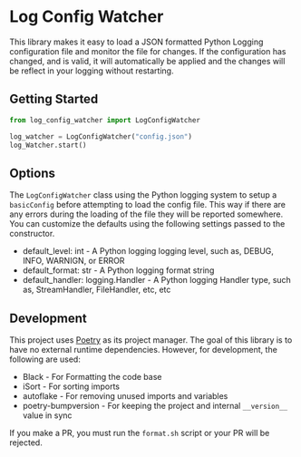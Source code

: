 # Log Config Watcher

This library makes it easy to load a JSON formatted Python Logging configuration file
and monitor the file for changes. If the configuration has changed, and is valid, it will
automatically be applied and the changes will be reflect in your logging without restarting.

## Getting Started

```python
from log_config_watcher import LogConfigWatcher

log_watcher = LogConfigWatcher("config.json")
log_Watcher.start()
```

## Options

The `LogConfigWatcher` class using the Python logging system to setup a `basicConfig` before
attempting to load the config file. This way if there are any errors during the loading of the file
they will be reported somewhere. You can customize the defaults using the following settings passed
to the constructor.

* default_level: int - A Python logging logging level, such as, DEBUG, INFO, WARNIGN, or ERROR
* default_format: str - A Python logging format string
* default_handler: logging.Handler - A Python logging Handler type, such as, StreamHandler, FileHandler, etc, etc

## Development

This project uses [Poetry](https://python-poetry.org/) as its project manager.
The goal of this library is to have no external runtime dependencies.
However, for development, the following are used:

* Black - For Formatting the code base
* iSort - For sorting imports
* autoflake - For removing unused imports and variables
* poetry-bumpversion - For keeping the project and internal `__version__` value in sync

If you make a PR, you must run the `format.sh` script or your PR will be rejected.
